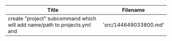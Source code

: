 
 Title                                                                            |  Filename
--------------------------------------------------------------------------------- | --------------------------
 create "project" subcommand which will add name/path to projects.yml and         |  'src/144649033800.md'
